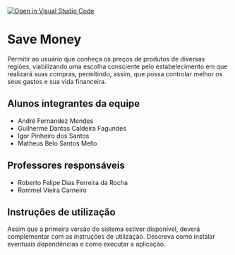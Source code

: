 [![Open in Visual Studio Code](https://classroom.github.com/assets/open-in-vscode-f059dc9a6f8d3a56e377f745f24479a46679e63a5d9fe6f495e02850cd0d8118.svg)](https://classroom.github.com/online_ide?assignment_repo_id=453586&assignment_repo_type=GroupAssignmentRepo)

# Save Money

Permitir ao usuário que conheça os preços de produtos de diversas regiões, viabilizando uma escolha consciente pelo estabelecimento em que realizará suas compras, permitindo, assim, que possa controlar melhor os seus gastos e sua vida financeira. 

## Alunos integrantes da equipe

* André Fernandez Mendes
* Guilherme Dantas Caldeira Fagundes
* Igor Pinheiro dos Santos
* Matheus Belo Santos Mello

## Professores responsáveis

* Roberto Felipe Dias Ferreira da Rocha
* Rommel Vieira Carneiro

## Instruções de utilização

Assim que a primeira versão do sistema estiver disponível, deverá complementar com as instruções de utilização. Descreva como instalar eventuais dependências e como executar a aplicação.
